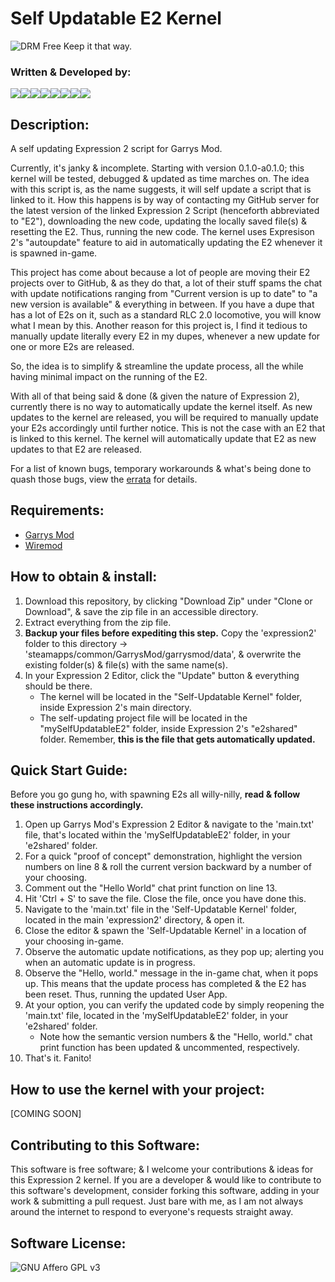 # Self Updatable E2 Kernel

![DRM Free](https://static.fsf.org/dbd/label/DRM-free%20label%20120.en.png) Keep it that way.


### Written & Developed by:
[![](https://sourcerer.io/fame/ZZ-Cat/ZZ-Cat/Self-Updatable-E2-Kernel/images/0)](https://sourcerer.io/fame/ZZ-Cat/ZZ-Cat/Self-Updatable-E2-Kernel/links/0)[![](https://sourcerer.io/fame/ZZ-Cat/ZZ-Cat/Self-Updatable-E2-Kernel/images/1)](https://sourcerer.io/fame/ZZ-Cat/ZZ-Cat/Self-Updatable-E2-Kernel/links/1)[![](https://sourcerer.io/fame/ZZ-Cat/ZZ-Cat/Self-Updatable-E2-Kernel/images/2)](https://sourcerer.io/fame/ZZ-Cat/ZZ-Cat/Self-Updatable-E2-Kernel/links/2)[![](https://sourcerer.io/fame/ZZ-Cat/ZZ-Cat/Self-Updatable-E2-Kernel/images/3)](https://sourcerer.io/fame/ZZ-Cat/ZZ-Cat/Self-Updatable-E2-Kernel/links/3)[![](https://sourcerer.io/fame/ZZ-Cat/ZZ-Cat/Self-Updatable-E2-Kernel/images/4)](https://sourcerer.io/fame/ZZ-Cat/ZZ-Cat/Self-Updatable-E2-Kernel/links/4)[![](https://sourcerer.io/fame/ZZ-Cat/ZZ-Cat/Self-Updatable-E2-Kernel/images/5)](https://sourcerer.io/fame/ZZ-Cat/ZZ-Cat/Self-Updatable-E2-Kernel/links/5)[![](https://sourcerer.io/fame/ZZ-Cat/ZZ-Cat/Self-Updatable-E2-Kernel/images/6)](https://sourcerer.io/fame/ZZ-Cat/ZZ-Cat/Self-Updatable-E2-Kernel/links/6)[![](https://sourcerer.io/fame/ZZ-Cat/ZZ-Cat/Self-Updatable-E2-Kernel/images/7)](https://sourcerer.io/fame/ZZ-Cat/ZZ-Cat/Self-Updatable-E2-Kernel/links/7)


## Description:
 A self updating Expression 2 script for Garrys Mod.

 Currently, it's janky & incomplete. Starting with version 0.1.0-a0.1.0; this kernel will be tested, debugged & updated as time marches on.
 The idea with this script is, as the name suggests, it will self update a script that is linked to it.
 How this happens is by way of contacting my GitHub server for the latest version of the linked Expression 2 Script (henceforth abbreviated to "E2"),
 downloading the new code, updating the locally saved file(s) & resetting the E2. Thus, running the new code.
 The kernel uses Expresison 2's "autoupdate" feature to aid in automatically updating the E2 whenever it is spawned in-game.

 This project has come about because a lot of people are moving their E2 projects over to GitHub, & as they do that, a lot of their stuff spams the chat
 with update notifications ranging from "Current version is up to date" to "a new version is available" & everything in between.
 If you have a dupe that has a lot of E2s on it, such as a standard RLC 2.0 locomotive, you will know what I mean by this.
 Another reason for this project is, I find it tedious to manually update literally every E2 in my dupes, whenever a new update for one or more E2s are
 released.

 So, the idea is to simplify & streamline the update process, all the while having minimal impact on the running of the E2.

 With all of that being said & done (& given the nature of Expression 2), currently there is no way to automatically update the kernel itself.
 As new updates to the kernel are released, you will be required to manually update your E2s accordingly until further notice.
 This is not the case with an E2 that is linked to this kernel. The kernel will automatically update that E2 as new updates to that E2 are released.

 For a list of known bugs, temporary workarounds & what's being done to quash those bugs, view the [errata](https://github.com/ZZ-Cat/Self-Updatable-E2-Kernel/blob/Seed/ERRATA.md) for details.

## Requirements:
 * [Garrys Mod](https://bit.ly/33r6TAI)
 * [Wiremod](https://bit.ly/2TZ43A0)

## How to obtain & install:
 1. Download this repository, by clicking "Download Zip" under "Clone or Download", & save the zip file in an accessible directory.
 2. Extract everything from the zip file.
 3. **Backup your files before expediting this step.** Copy the 'expression2' folder to this directory -> 'steamapps/common/GarrysMod/garrysmod/data', & overwrite the existing folder(s) & file(s) with the same name(s).
 4. In your Expression 2 Editor, click the "Update" button & everything should be there.
    - The kernel will be located in the "Self-Updatable Kernel" folder, inside Expression 2's main directory.
    - The self-updating project file will be located in the "mySelfUpdatableE2" folder, inside Expression 2's "e2shared" folder. Remember, **this is the file that gets automatically updated.**

## Quick Start Guide:
Before you go gung ho, with spawning E2s all willy-nilly, **read & follow these instructions accordingly.**
 1. Open up Garrys Mod's Expression 2 Editor & navigate to the 'main.txt' file, that's located within the 'mySelfUpdatableE2' folder, in your 'e2shared' folder.
 2. For a quick "proof of concept" demonstration, highlight the version numbers on line 8 & roll the current version backward by a number of your choosing.
 3. Comment out the "Hello World" chat print function on line 13.
 3. Hit 'Ctrl + S' to save the file. Close the file, once you have done this.
 4. Navigate to the 'main.txt' file in the 'Self-Updatable Kernel' folder, located in the main 'expression2' directory, & open it.
 5. Close the editor & spawn the 'Self-Updatable Kernel' in a location of your choosing in-game.
 6. Observe the automatic update notifications, as they pop up; alerting you when an automatic update is in progress.
 7. Observe the "Hello, world." message in the in-game chat, when it pops up. This means that the update process has completed & the E2 has been reset. Thus, running the updated User App.
 8. At your option, you can verify the updated code by simply reopening the 'main.txt' file, located in the 'mySelfUpdatableE2' folder, in your 'e2shared' folder.
    - Note how the semantic version numbers & the "Hello, world." chat print function has been updated & uncommented, respectively.
 9. That's it. Fanito!

## How to use the kernel with your project:
 [COMING SOON]

## Contributing to this Software:
This software is free software; & I welcome your contributions & ideas for this Expression 2 kernel. If you are a developer & would like to contribute to this software's development, consider forking this software, adding in your work & submitting a pull request. Just bare with me, as I am not always around the internet to respond to everyone's requests straight away.

## Software License:
![GNU Affero GPL v3](https://www.gnu.org/graphics/agplv3-with-text-162x68.png)
